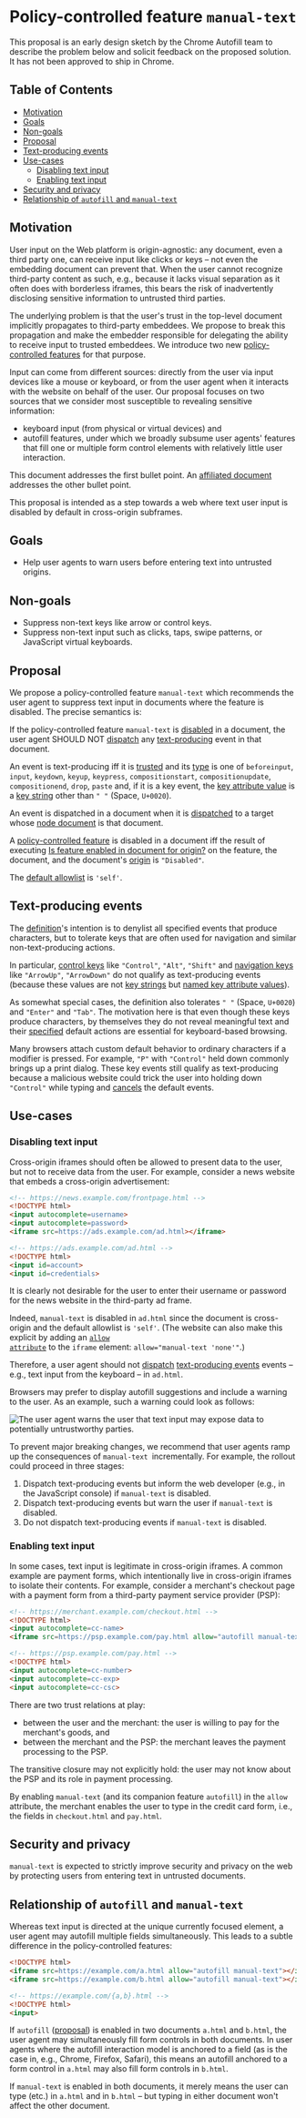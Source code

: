 # Policy-controlled feature `manual-text`

This proposal is an early design sketch by the Chrome Autofill team to describe the problem below and solicit
feedback on the proposed solution. It has not been approved to ship in Chrome.

## Table of Contents

<!-- Run `npx doctoc manual-text.md` to update -->
<!-- START doctoc generated TOC please keep comment here to allow auto update -->
<!-- DON'T EDIT THIS SECTION, INSTEAD RE-RUN doctoc TO UPDATE -->

- [Motivation](#motivation)
- [Goals](#goals)
- [Non-goals](#non-goals)
- [Proposal](#proposal)
- [Text-producing events](#text-producing-events)
- [Use-cases](#use-cases)
  - [Disabling text input](#disabling-text-input)
  - [Enabling text input](#enabling-text-input)
- [Security and privacy](#security-and-privacy)
- [Relationship of `autofill` and `manual-text`](#relationship-of-autofill-and-manual-text)

<!-- END doctoc generated TOC please keep comment here to allow auto update -->

## Motivation

User input on the Web platform is origin-agnostic: any document, even a third party one, can receive input like clicks or keys – not even the embedding document can prevent that. When the user cannot recognize third-party content as such, e.g., because it lacks visual separation as it often does with borderless iframes, this bears the risk of inadvertently disclosing sensitive information to untrusted third parties.

The underlying problem is that the user's trust in the top-level document implicitly propagates to third-party embeddees. We propose to break this propagation and make the embedder responsible for delegating the ability to receive input to trusted embeddees. We introduce two new [policy-controlled features](https://www.w3.org/TR/permissions-policy/#features) for that purpose.

Input can come from different sources: directly from the user via input devices like a mouse or keyboard, or from the user agent when it interacts with the website on behalf of the user. Our proposal focuses on two sources that we consider most susceptible to revealing sensitive information:

* keyboard input (from physical or virtual devices) and
* autofill features, under which we broadly subsume user agents' features that fill one or multiple form control elements with relatively little user interaction.

This document addresses the first bullet point. An [affiliated document](autofill.md) addresses the other bullet point.

This proposal is intended as a step towards a web where text user input is disabled by default in cross-origin subframes.

## Goals

* Help user agents to warn users before entering text into untrusted origins.

## Non-goals

* Suppress non-text keys like arrow or control keys.
* Suppress non-text input such as clicks, taps, swipe patterns, or JavaScript virtual keyboards.

## Proposal

We propose a policy-controlled feature `manual-text` which recommends the user agent to suppress text input in documents where the feature is disabled. The precise semantics is:

If the <a name="def-manual-text">policy-controlled feature</a> `manual-text` is [disabled](#def-disabled) in a document, the user agent SHOULD NOT [dispatch](https://dom.spec.whatwg.org/#concept-event-dispatch) any [text-producing](#def-text-producing) event in that document.

An event is <a name="def-text-producing">text-producing</a> iff it is [trusted](https://w3c.github.io/uievents/#trusted-events) and its [type](https://w3c.github.io/uievents/#event-types-list) is one of `beforeinput`, `input`, `keydown`, `keyup`, `keypress`, `compositionstart`, `compositionupdate`, `compositionend`, `drop`, `paste` and, if it is a key event, the [key attribute value](https://w3c.github.io/uievents-key/#key-attribute-value) is a [key string](https://w3c.github.io/uievents-key/#key-string) other than `" "` (Space, `U+0020`).

An event is <a name="def-dispatched">dispatched</a> in a document when it is [dispatched](https://dom.spec.whatwg.org/#concept-event-dispatch) to a target whose [node document](https://dom.spec.whatwg.org/#concept-node-document) is that document.

A [policy-controlled feature](https://www.w3.org/TR/permissions-policy/#features) is <a name="def-disabled">disabled</a> in a document iff the result of executing [Is feature enabled in document for origin?](https://w3c.github.io/webappsec-permissions-policy/#is-feature-enabled) on the feature, the document, and the document's [origin](https://dom.spec.whatwg.org/#concept-document-origin) is `"Disabled"`.

The [default allowlist](https://www.w3.org/TR/permissions-policy/#default-allowlists) is `'self'`.

## Text-producing events

The [definition](#def-text-producing)'s intention is to denylist all specified events that produce characters, but to tolerate keys that are often used for navigation and similar non-text-producing actions.

In particular, [control keys](https://w3c.github.io/uievents-key/#keys-modifier) like `"Control"`, `"Alt"`, `"Shift"` and [navigation keys](https://w3c.github.io/uievents-key/#keys-navigation) like `"ArrowUp"`, `"ArrowDown"` do not qualify as text-producing events (because these values are not [key strings](https://w3c.github.io/uievents-key/#key-string) but [named key attribute values](https://www.w3.org/TR/uievents-key/#named-key-attribute-value)).

As somewhat special cases, the definition also tolerates `" "` (Space, `U+0020`) and `"Enter"` and `"Tab"`. The motivation here is that even though these keys produce characters, by themselves they do not reveal meaningful text and their [specified](https://w3c.github.io/uievents/#keydown) default actions are essential for keyboard-based browsing.

Many browsers attach custom default behavior to ordinary characters if a modifier is pressed. For example, `"P"` with `"Control"` held down commonly brings up a print dialog. These key events still qualify as text-producing because a malicious website could trick the user into holding down `"Control"` while typing and [cancels](https://dom.spec.whatwg.org/#set-the-canceled-flag) the default events.

## Use-cases

### Disabling text input

Cross-origin iframes should often be allowed to present data to the user, but not to receive data from the user. For example, consider a news website that embeds a cross-origin advertisement:

```html
<!-- https://news.example.com/frontpage.html -->
<!DOCTYPE html>
<input autocomplete=username>
<input autocomplete=password>
<iframe src=https://ads.example.com/ad.html></iframe>
```

```html
<!-- https://ads.example.com/ad.html -->
<!DOCTYPE html>
<input id=account>
<input id=credentials>
```

It is clearly not desirable for the user to enter their username or password for the news website in the third-party ad frame.

Indeed, `manual-text` is disabled in `ad.html` since the document is cross-origin and the default allowlist is `'self'`. (The website can also make this explicit by adding an <code>[allow attribute](https://w3c.github.io/webappsec-permissions-policy/#iframe-allow-attribute)</code> to the <code>iframe</code> element: <code>allow="manual-text 'none'"</code>.)

Therefore, a user agent should not [dispatch](#def-dispatched) [text-producing events](#def-text-producing) events – e.g., text input from the keyboard – in `ad.html`.

Browsers may prefer to display autofill suggestions and include a warning to the user. As an example, such a warning could look as follows:

![The user agent warns the user that text input may expose data to potentially untrustworthy parties.](images/warning-manual-text.png)

To prevent major breaking changes, we recommend that user agents ramp up the consequences of `manual-text `incrementally. For example, the rollout could proceed in three stages:

1. Dispatch text-producing events but inform the web developer (e.g., in the JavaScript console) if `manual-text` is disabled.
2. Dispatch text-producing events but warn the user if `manual-text` is disabled.
3. Do not dispatch text-producing events if `manual-text` is disabled.

### Enabling text input

In some cases, text input is legitimate in cross-origin iframes. A common example are payment forms, which intentionally live in cross-origin iframes to isolate their contents. For example, consider a merchant's checkout page with a payment form from a third-party payment service provider (PSP):

```html
<!-- https://merchant.example.com/checkout.html -->
<!DOCTYPE html>
<input autocomplete=cc-name>
<iframe src=https://psp.example.com/pay.html allow="autofill manual-text"></iframe>
```

```html
<!-- https://psp.example.com/pay.html -->
<!DOCTYPE html>
<input autocomplete=cc-number>
<input autocomplete=cc-exp>
<input autocomplete=cc-csc>
```

There are two trust relations at play:

* between the user and the merchant: the user is willing to pay for the merchant's goods, and
* between the merchant and the PSP: the merchant leaves the payment processing to the PSP.

The transitive closure may not explicitly hold: the user may not know about the PSP and its role in payment processing.

By enabling `manual-text` (and its companion feature `autofill`) in the `allow` attribute, the merchant enables the user to type in the credit card form, i.e., the fields in `checkout.html` and `pay.html`.

## Security and privacy

`manual-text` is expected to strictly improve security and privacy on the web by protecting users from entering text in untrusted documents.

## Relationship of `autofill` and `manual-text`

Whereas text input is directed at the unique currently focused element, a user agent may autofill multiple fields simultaneously. This leads to a subtle difference in the policy-controlled features:

```html
<!DOCTYPE html>
<iframe src=https://example.com/a.html allow="autofill manual-text"></iframe>
<iframe src=https://example.com/b.html allow="autofill manual-text"></iframe>
```

```html
<!-- https://example.com/{a,b}.html -->
<!DOCTYPE html>
<input>
```

If `autofill` ([proposal](autofill.md)) is enabled in two documents `a.html` and `b.html`, the user agent may simultaneously fill form controls in both documents. In user agents where the autofill interaction model is anchored to a field (as is the case in, e.g., Chrome, Firefox, Safari), this means an autofill anchored to a form control in `a.html` may also fill form controls in `b.html`.

If `manual-text` is enabled in both documents, it merely means the user can type (etc.) in `a.html` and in `b.html` – but typing in either document won't affect the other document.
